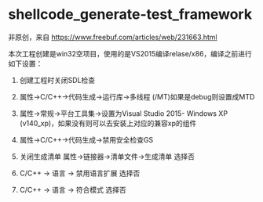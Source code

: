 # shellcode_generate-test_framework

非原创，来自 https://www.freebuf.com/articles/web/231663.html

本次工程创建是win32空项目，使用的是VS2015编译relase/x86，编译之前进行如下设置：

1. 创建工程时关闭SDL检查

2. 属性->C/C++->代码生成->运行库->多线程 (/MT)如果是debug则设置成MTD

3. 属性->常规->平台工具集->设置为Visual Studio 2015- Windows XP (v140_xp)，如果没有则可以去安装上对应的兼容xp的组件

4. 属性->C/C++->代码生成->禁用安全检查GS

5. 关闭生成清单 属性->链接器->清单文件->生成清单 选择否

6. C/C++ -> 语言 -> 禁用语言扩展 选择否

7. C/C++ -> 语言 -> 符合模式 选择否
